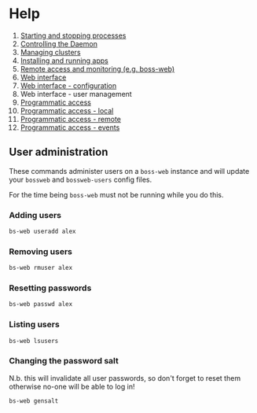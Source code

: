 # Help

1. [Starting and stopping processes](processes.md)
1. [Controlling the Daemon](daemon.md)
1. [Managing clusters](clusters.md)
1. [Installing and running apps](apps.md)
1. [Remote access and monitoring (e.g. boss-web)](remote.md)
1. [Web interface](web.md)
1. [Web interface - configuration](web-config.md)
1. Web interface - user management
1. [Programmatic access](programmatic-access.md)
1. [Programmatic access - local](programmatic-access-local.md)
1. [Programmatic access - remote](programmatic-access-remote.md)
1. [Programmatic access - events](programmatic-access-events.md)

## User administration

These commands administer users on a `boss-web` instance and will update your `bossweb` and `bossweb-users` config files.

For the time being `boss-web` must not be running while you do this.

### Adding users

```sh
bs-web useradd alex
```

### Removing users

```sh
bs-web rmuser alex
```

### Resetting passwords

```sh
bs-web passwd alex
```

### Listing users

```sh
bs-web lsusers
```

### Changing the password salt

N.b. this will invalidate all user passwords, so don't forget to reset them otherwise no-one will be able to log in!

```sh
bs-web gensalt
```
